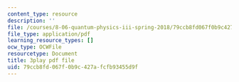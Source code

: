 ```yaml
---
content_type: resource
description: ''
file: /courses/8-06-quantum-physics-iii-spring-2018/79ccb8fd067f0b9c427afcfb93455d9f_IqyTq4n1f2g.pdf
file_type: application/pdf
learning_resource_types: []
ocw_type: OCWFile
resourcetype: Document
title: 3play pdf file
uid: 79ccb8fd-067f-0b9c-427a-fcfb93455d9f
---
```


